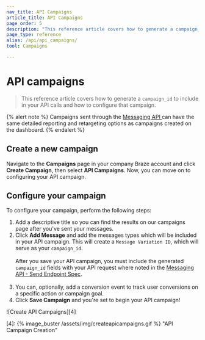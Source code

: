 ```yaml
---
nav_title: API Campaigns
article_title: API Campaigns
page_order: 5
description: "This reference article covers how to generate a campaign_id to include in your API calls and how to configure that campaign."
page_type: reference
alias: /api/api_campaigns/
tool: Campaigns

---
```

# API campaigns

> This reference article covers how to generate a `campaign_id` to include in your API calls and how to configure that campaign.

{% alert note %}
Campaigns sent through the <a href="{{site.baseurl}}/api/endpoints/messaging/"> Messaging API </a>can have the same detailed reporting and retargeting options as campaigns created on the dashboard.
{% endalert %}

## Create a new campaign

Navigate to the **Campaigns** page in your company Braze account and click __Create Campaign__, then select __API Campaigns__. Now, you can move on to configuring your API campaign.

## Configure your campaign

To configure your campaign, perform the following steps:

1. Add a descriptive title so you can find the results on our campaigns page after you've sent your messages.
2. Click __Add Message__ and add the messages types which will be included in your API campaign. This will create a `Message Variation ID`, which will serve as your `campaign_id`. <br><br> After you save your API campaign, you must include the generated `campaign_id` fields with your API request where noted in the [Messaging API - Send Endpoint Spec][2].<br><br>
3. You can, optionally, add a conversion event to track user conversions on a specific action or campaign goal.
4. Click __Save Campaign__ and you're set to begin your API campaign!

![Create API Campaigns][4]

[2]: {{site.baseurl}}/api/endpoints/messaging/#send-endpoints
[4]: {% image_buster /assets/img/createapicampaigns.gif %} "API Campaign Creation"
